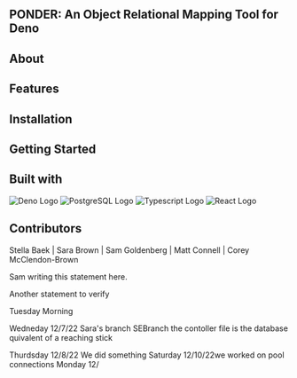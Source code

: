 ## PONDER: An Object Relational Mapping Tool for Deno

## About

## Features

## Installation

## Getting Started

## Built with

<p float="left">

<img src="https://img.shields.io/badge/Deno-white?style=for-the-badge&logo=deno&logoColor=464647" alt="Deno Logo" style="display: inline-block">
<img src="https://img.shields.io/badge/PostgreSQL-316192?style=for-the-badge&logo=postgresql&logoColor=white" alt="PostgreSQL Logo" style="display: inline-block">
<img src="https://img.shields.io/badge/TypeScript-007ACC?style=for-the-badge&logo=typescript&logoColor=white" alt="Typescript Logo" style="display: inline-block">
<img src="https://img.shields.io/badge/React-20232A?style=for-the-badge&logo=react&logoColor=61DAFB" alt="React Logo" style="display: inline-block">

</p>

## Contributors

Stella Baek | Sara Brown | Sam Goldenberg | Matt Connell | Corey McClendon-Brown

Sam writing this statement here.

Another statement to verify

Tuesday Morning

Wedneday 12/7/22 Sara's branch SEBranch the contoller file is the database
quivalent of a reaching stick

Thurdsday 12/8/22 We did something Saturday 12/10/22we worked on pool
connections Monday 12/
